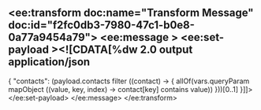 <ee:transform doc:name="Transform Message" doc:id="f2fc0db3-7980-47c1-b0e8-0a77a9454a79">
    <ee:message >
        <ee:set-payload ><![CDATA[%dw 2.0
output application/json
---
{
    "contacts": (payload.contacts filter ((contact) -> {
        allOf(vars.queryParam mapObject ((value, key, index) -> contact[key] contains value))
    }))[0..1]
}]]></ee:set-payload>
    </ee:message>
</ee:transform>
